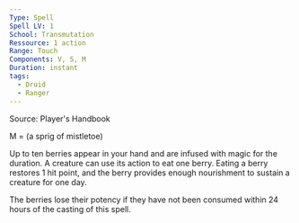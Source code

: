 ```yaml
---
Type: Spell
Spell LV: 1
School: Transmutation
Ressource: 1 action
Range: Touch
Components: V, S, M
Duration: instant
tags:
  - Druid
  - Ranger
---
```

Source: Player's Handbook

M = (a sprig of mistletoe)  

Up to ten berries appear in your hand and are infused with magic for the duration. A creature can use its action to eat one berry. Eating a berry restores 1 hit point, and the berry provides enough nourishment to sustain a creature for one day.

The berries lose their potency if they have not been consumed within 24 hours of the casting of this spell.